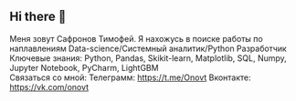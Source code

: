 ## Hi there 👋
Меня зовут Сафронов Тимофей.
Я нахожусь в поиске работы по наплавлениям Data-science/Системный аналитик/Python Разработчик
Ключевые знания: Python, Pandas, Skikit-learn, Matplotlib, SQL, Numpy, Jupyter Notebook, PyCharm, LightGBM
<br> 
Связаться со мной:
Телеграмм: https://t.me/Onovt
Вконтакте: https://vk.com/onovt
